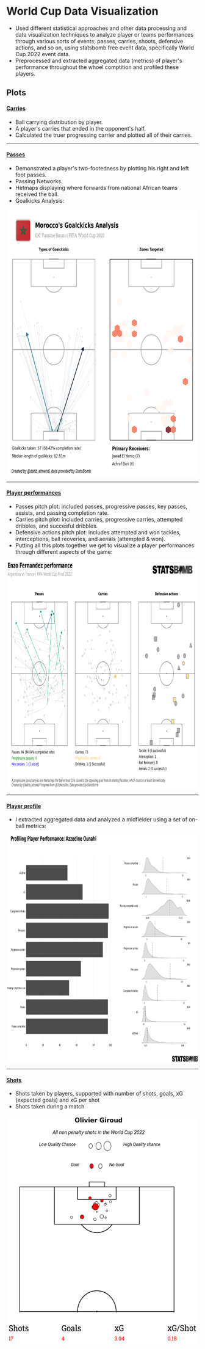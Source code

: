 # World Cup Data Visualization

* Used different statistical approaches and other data processing and data visualization techniques to analyze player or teams performances through various sorts of events; passes, carries, shoots, defensive actions, and so on, using statsbomb free event data, specifically World Cup 2022 event data.
* Preprocessed and extracted aggregated data (metrics) of player's performance throughout the whoel comptition and profiled these players.

## Plots
#### [Carries](https://github.com/Elmehdi9/World-Cup-Data-Visualization/blob/main/Notebooks/02-%20Carries.ipynb)

* Ball carrying distribution by player.
* A player's carries that ended in the opponent's half.
* Calculated the truer progressing carrier and plotted all of their carries.
---
#### [Passes](https://github.com/Elmehdi9/World-Cup-Data-Visualization/blob/main/Notebooks/03-%20Passes.ipynb)

* Demonstrated a player's two-footedness by plotting his right and left foot passes.
* Passing Networks.
* Hetmaps displaying where forwards from national African teams received the ball.
* Goalkicks Analysis:  

<img src="Plots/passes-4.png" alt="Alternative text" style="display:block; margin:auto;" width="800" height="700" />


---

#### [Player performances](https://github.com/Elmehdi9/World-Cup-Data-Visualization/blob/main/Notebooks/04-%20Player%20performance.ipynb)

* Passes pitch plot: included passes, progressive passes, key passes, assists, and passing completion rate. 
* Carries pitch plot: included carries, progressive carries, attempted dribbles, and succesful dribbles.
* Defensive actions pitch plot: includes attempted and won tackles, interceptions, ball reoveries, and aerials (attempted & won).
* Putting all this plots together we get to visualize a player performances through different aspects of the game:

<img src="Plots/player performances.png" alt="Alternative text" style="display:block; margin:auto;" width="800" height="600" />

---

#### [Player profile](https://github.com/Elmehdi9/World-Cup-Data-Visualization/blob/main/Notebooks/05-%20Player%20profile.ipynb)

* I extracted aggregated data and analyzed a midfielder using a set of on-ball metrics:

<img src="Plots/player profile.png" alt="Alternative text" style="display:block; margin:auto;" width="800" height="600" />

---

#### [Shots](https://github.com/Elmehdi9/World-Cup-Data-Visualization/blob/main/Notebooks/06-%20Shots.ipynb)

* Shots taken by players, supported with number of shots, goals, xG (expected goals) and xG per shot
* Shots taken during a match


<img src="Plots/shots-1.png" alt="Alternative text" style="display:block; margin:auto;"  height="600" />
